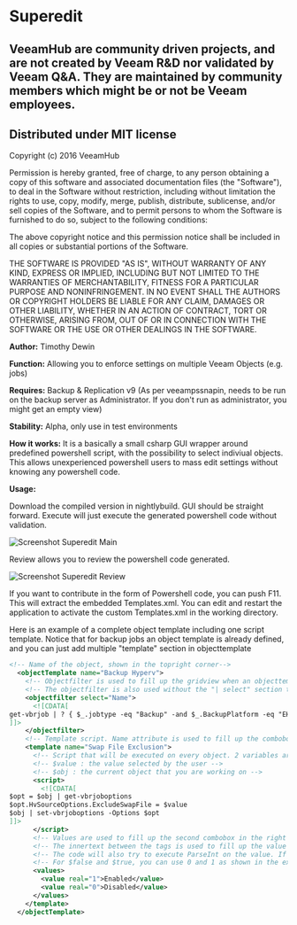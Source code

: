 # Superedit
## VeeamHub are community driven projects, and are not created by Veeam R&D nor validated by Veeam Q&A. They are maintained by community members which might be or not be Veeam employees. 

## Distributed under MIT license
Copyright (c) 2016 VeeamHub

Permission is hereby granted, free of charge, to any person obtaining a copy of this software and associated documentation files (the "Software"), to deal in the Software without restriction, including without limitation the rights to use, copy, modify, merge, publish, distribute, sublicense, and/or sell copies of the Software, and to permit persons to whom the Software is furnished to do so, subject to the following conditions:

The above copyright notice and this permission notice shall be included in all copies or substantial portions of the Software.

THE SOFTWARE IS PROVIDED "AS IS", WITHOUT WARRANTY OF ANY KIND, EXPRESS OR IMPLIED, INCLUDING BUT NOT LIMITED TO THE WARRANTIES OF MERCHANTABILITY, FITNESS FOR A PARTICULAR PURPOSE AND NONINFRINGEMENT. IN NO EVENT SHALL THE AUTHORS OR COPYRIGHT HOLDERS BE LIABLE FOR ANY CLAIM, DAMAGES OR OTHER LIABILITY, WHETHER IN AN ACTION OF CONTRACT, TORT OR OTHERWISE, ARISING FROM, OUT OF OR IN CONNECTION WITH THE SOFTWARE OR THE USE OR OTHER DEALINGS IN THE SOFTWARE.


**Author:** Timothy Dewin

**Function:** Allowing you to enforce settings on multiple Veeam Objects (e.g. jobs) 

**Requires:** Backup & Replication v9 (As per veeampssnapin, needs to be run on the backup server as Administrator. If you don't run as administrator, you might get an empty view)

**Stability:** Alpha, only use in test environments

**How it works:** It is a basically a small csharp GUI wrapper around predefined powershell script, with the possibility to select indiviual objects. This allows unexperienced powershell users to mass edit settings without knowing any powershell code.

**Usage:** 

Download the compiled version in nightlybuild. GUI should be straight forward. Execute will just execute the generated powershell code without validation.

![Screenshot Superedit Main](https://github.com/veeamhub/Superedit/img/main.png)

Review allows you to review the powershell code generated.

![Screenshot Superedit Review](https://github.com/veeamhub/Superedit/img/review.png)

If you want to contribute in the form of Powershell code, you can push F11. This will extract the embedded Templates.xml. You can edit and restart the application to activate the custom Templates.xml in the working directory.  

Here is an example of a complete object template including one script template. Notice that for backup jobs an object template is already defined, and you can just add multiple "template" section in objecttemplate

```XML
<!-- Name of the object, shown in the topright corner-->
  <objectTemplate name="Backup Hyperv">
	<!-- Objectfilter is used to fill up the gridview when an objecttemplate is selected in the topright corner. After the object filter a "| select" statement is added, selecting only the field defined in the select attribute-->
	<!-- The objectfilter is also used without the "| select" section to select indiviual objects for editing (code generation) -->
    <objectfilter select="Name">
      <![CDATA[
get-vbrjob | ? { $_.jobtype -eq "Backup" -and $_.BackupPlatform -eq "EHyperV" }
]]>
    </objectfilter>
	<!-- Template script. Name attribute is used to fill up the combobox in the left bottom corner, defining the action-->
    <template name="Swap File Exclusion">
	  <!-- Script that will be executed on every object. 2 variables are automatically defined by the code generation -->
	  <!-- $value : the value selected by the user -->
	  <!-- $obj : the current object that you are working on -->
      <script>
        <![CDATA[
$opt = $obj | get-vbrjoboptions
$opt.HvSourceOptions.ExcludeSwapFile = $value
$obj | set-vbrjoboptions -Options $opt
]]>
      </script>
	  <!-- Values are used to fill up the second combobox in the right corner -->
	  <!-- The innertext between the tags is used to fill up the value tag. However if you want another value to be passed into $value, you can use real to override the "display" value-->
	  <!-- The code will also try to execute ParseInt on the value. If it fails, it will surround the value with double quotes -->
	  <!-- For $false and $true, you can use 0 and 1 as shown in the example below -->
      <values>
        <value real="1">Enabled</value>
        <value real="0">Disabled</value>
      </values>
    </template>
  </objectTemplate>
```
